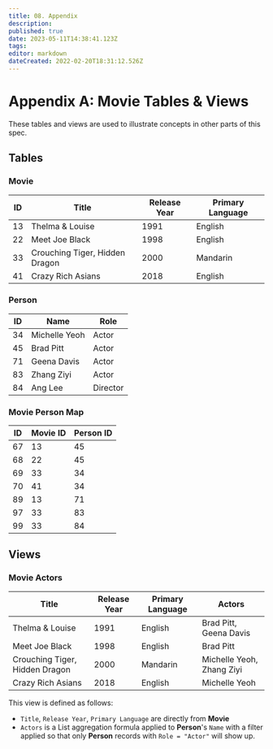 ```yaml
---
title: 08. Appendix
description: 
published: true
date: 2023-05-11T14:38:41.123Z
tags: 
editor: markdown
dateCreated: 2022-02-20T18:31:12.526Z
---
```


# Appendix A: Movie Tables & Views

These tables and views are used to illustrate concepts in other parts of this spec.

## Tables
### Movie
| ID | Title | Release Year | Primary Language |
|-|-|-|-|
| 13 | Thelma & Louise | 1991 | English |
| 22 | Meet Joe Black | 1998 | English |
| 33 | Crouching Tiger, Hidden Dragon | 2000 | Mandarin |
| 41 | Crazy Rich Asians | 2018 | English |

### Person
| ID | Name | Role |
|-|-|-|
| 34 | Michelle Yeoh | Actor |
| 45 | Brad Pitt | Actor |
| 71 | Geena Davis | Actor |
| 83 | Zhang Ziyi | Actor |
| 84 | Ang Lee | Director |

### Movie Person Map
| ID | Movie ID | Person ID |
|-|-|-|
| 67 | 13 | 45 |
| 68 | 22 | 45 |
| 69 | 33 | 34 | 
| 70 | 41 | 34 |
| 89 | 13 | 71 |
| 97 | 33 | 83 | 
| 99 | 33 | 84 |

## Views
### Movie Actors
| Title | Release Year | Primary Language | Actors |
|-|-|-|-|
| Thelma & Louise | 1991 | English | Brad Pitt, Geena Davis |
| Meet Joe Black | 1998 | English | Brad Pitt |
| Crouching Tiger, Hidden Dragon | 2000 | Mandarin | Michelle Yeoh, Zhang Ziyi |
| Crazy Rich Asians | 2018 | English | Michelle Yeoh |

This view is defined as follows:
- `Title`, `Release Year`, `Primary Language` are directly from **Movie**
- `Actors` is a List aggregation formula applied to **Person**'s `Name` with a filter applied so that only **Person** records with `Role = "Actor"` will show up.
